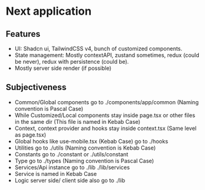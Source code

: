 # Next application
## Features
* UI: Shadcn ui, TailwindCSS v4, bunch of customized components.
* State management: Mostly contextAPI, zustand sometimes, redux (could be never), redux with persistence (could be).
* Mostly server side render (if possible)

## Subjectiveness
* Common/Global components go to ./components/app/common (Naming convention is Pascal Case)
* While Customized/Local components stay inside page.tsx or other files in the same dir (This file is named in Kebab Case)
* Context, context provider and hooks stay inside context.tsx (Same level as page.tsx)
* Global hooks like use-mobile.tsx (Kebab Case) go to ./hooks
* Utilities go to ./utils (Naming convention is Kebab Case)
* Constants go to ./constant or ./utils/constant
* Type go to ./types (Naming convention is Pascal Case)
* Services/Api instance go to ./lib ./lib/services
* Service is named in Kebab Case
* Logic server side/ client side also go to ./lib